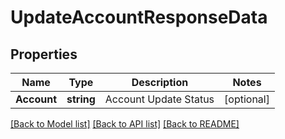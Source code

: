 # UpdateAccountResponseData

## Properties

Name | Type | Description | Notes
------------ | ------------- | ------------- | -------------
**Account** | **string** | Account Update Status | [optional] 

[[Back to Model list]](../README.md#documentation-for-models) [[Back to API list]](../README.md#documentation-for-api-endpoints) [[Back to README]](../README.md)


